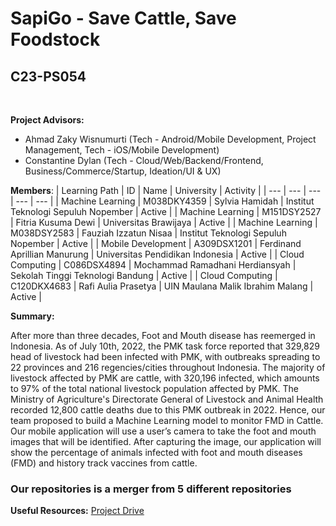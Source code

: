 # SapiGo - Save Cattle, Save Foodstock

## C23-PS054
<br>

**Project Advisors:**
- Ahmad Zaky Wisnumurti (Tech - Android/Mobile Development, Project Management, Tech - iOS/Mobile Development)
- Constantine Dylan (Tech - Cloud/Web/Backend/Frontend, Business/Commerce/Startup, Ideation/UI & UX)

**Members**:
| Learning Path | ID |  Name | University | Activity |
| --- | --- |  --- | --- |  --- |
| Machine Learning | M038DKY4359 |  Sylvia Hamidah | Institut Teknologi Sepuluh Nopember |  Active |
| Machine Learning | M151DSY2527 |  Fitria Kusuma Dewi | Universitas Brawijaya |  Active |
| Machine Learning | M038DSY2583 |  Fauziah Izzatun Nisaa | Institut Teknologi Sepuluh Nopember |  Active |
| Mobile Development | A309DSX1201 |  Ferdinand Aprillian Manurung | Universitas Pendidikan Indonesia |  Active |
| Cloud Computing | C086DSX4894 | Mochammad Ramadhani Herdiansyah | Sekolah Tinggi Teknologi Bandung |  Active |
| Cloud Computing | C120DKX4683 | Rafi Aulia Prasetya | UIN Maulana Malik Ibrahim Malang |  Active |

**Summary:**

After more than three decades, Foot and Mouth disease has reemerged in Indonesia. As of July 10th, 2022, the PMK task force reported that 329,829 head of livestock had been infected with PMK, with outbreaks spreading to 22 provinces and 216 regencies/cities throughout Indonesia. The majority of livestock affected by PMK are cattle, with 320,196 infected, which amounts to 97% of the total national livestock population affected by PMK. The Ministry of Agriculture's Directorate General of Livestock and Animal Health recorded 12,800 cattle deaths due to this PMK outbreak in 2022. Hence, our team proposed to build a Machine Learning model to monitor FMD in Cattle.  Our mobile application will use a user’s camera to take the foot and mouth images that will be identified. After capturing the image, our application will show the percentage of animals infected with foot and mouth diseases (FMD) and history track vaccines from cattle.

### Our repositories is a merger from 5 different repositories

**Useful Resources:**
[Project Drive](https://drive.google.com/drive/folders/1kFd7YW0S7Pu2mOa_0yfhJzkd1QEt-f2-?usp=sharing)

